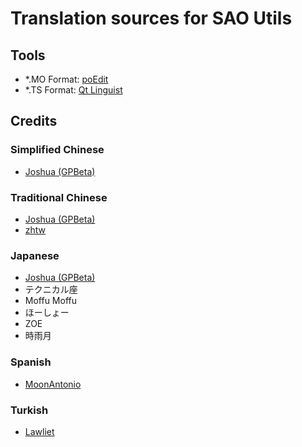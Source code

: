 # Translation sources for SAO Utils

## Tools

- *.MO Format: [poEdit](https://poedit.net)
- *.TS Format: [Qt Linguist](https://github.com/thurask/Qt-Linguist/releases)

## Credits

### Simplified Chinese
- [Joshua (GPBeta)](http://www.gpbeta.com)
  
### Traditional Chinese
- [Joshua (GPBeta)](http://www.gpbeta.com)
- [zhtw](http://www.zhtw.me)
  
### Japanese
- [Joshua (GPBeta)](http://www.gpbeta.com)
- テクニカル座
- Moffu Moffu
- ほーしょー
- ZOE
- 時雨月

### Spanish
- [MoonAntonio](https://github.com/MoonAntonio)

### Turkish
- [Lawliet](mailto:ak1n.mnc@gmail.com)

